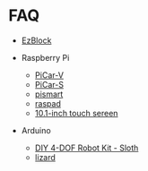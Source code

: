 
# FAQ
 - [EzBlock](source/EzBlock/ezblock.md)

 - Raspberry Pi
   - [PiCar-V](source/raspberrypi/picar-v.md)
   - [PiCar-S](source/raspberrypi/picar-s.md)
   - [pismart](source/raspberrypi/pismart.md)
   - [raspad](source/raspberrypi/raspad.md)
   - [10.1-inch touch sereen](source/raspberrypi/10.1-inchTouchScreen.md)
   
 - Arduino
   - [DIY 4-DOF Robot Kit - Sloth](source/arduino/sloth.md)
   - [lizard](source/arduino/lizard.md)